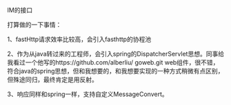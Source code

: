 IM的接口

打算做的一下事情：

1、fastHttp请求效率比较高，会引入fasthttp的协程池

2、作为从java转过来的工程师，会引入spring的DispatcherServlet思想。同事给我看过一个他写的https://github.com/alberliu/
goweb.git web组件，很不错，符合java的spring思想，但和我想要的，和我想要实现的一种方式稍微有点区别，但殊途同归，最终肯定是用反射。

3、响应同样和spring一样，支持自定义MessageConvert。
